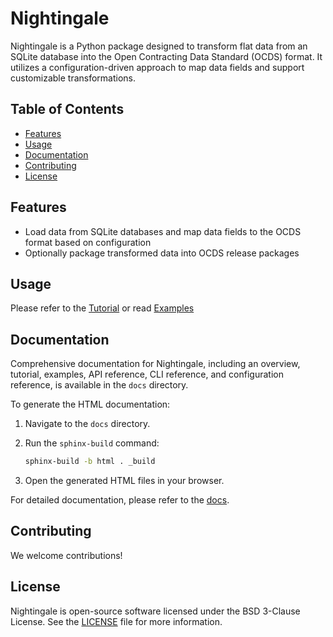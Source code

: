 # Nightingale

Nightingale is a Python package designed to transform flat data from an SQLite database into the Open Contracting Data Standard (OCDS) format. It utilizes a configuration-driven approach to map data fields and support customizable transformations.

## Table of Contents

- [Features](#features)
- [Usage](#usage)
- [Documentation](#documentation)
- [Contributing](#contributing)
- [License](#license)

## Features

- Load data from SQLite databases and map data fields to the OCDS format based on configuration
- Optionally package transformed data into OCDS release packages

## Usage

Please refer to the [Tutorial](docs/tutorial.rst) or read [Examples](docs/examples.rst)

## Documentation

Comprehensive documentation for Nightingale, including an overview, tutorial, examples, API reference, CLI reference, and configuration reference, is available in the `docs` directory.

To generate the HTML documentation:

1. Navigate to the `docs` directory.
2. Run the `sphinx-build` command:

   ```sh
   sphinx-build -b html . _build
   ```

3. Open the generated HTML files in your browser.

For detailed documentation, please refer to the [docs](docs/index.rst).

## Contributing

We welcome contributions!

## License

Nightingale is open-source software licensed under the BSD 3-Clause License. See the [LICENSE](LICENSE) file for more information.
